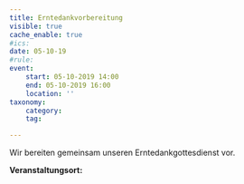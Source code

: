 ```yaml
---
title: Erntedankvorbereitung
visible: true
cache_enable: true
#ics: 
date: 05-10-19
#rule: 
event:
	start: 05-10-2019 14:00
	end: 05-10-2019 16:00
	location: ''
taxonomy:
	category: 
	tag: 

---
```

Wir bereiten gemeinsam unseren Erntedankgottesdienst vor.


**Veranstaltungsort:** 

